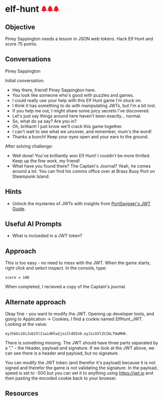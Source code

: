 # elf-hunt <img src="../img/tree-red.png" alt="drawing" width="20"/><img src="../img/tree-red.png" alt="drawing" width="20"/><img src="../img/tree-red.png" alt="drawing" width="20"/><img src="../img/tree-outline.png" alt="drawing" width="20"/><img src="../img/tree-outline.png" alt="drawing" width="20"/>

## Objective

Piney Sappington needs a lesson in JSON web tokens. Hack Elf Hunt and score 75 points.

## Conversations

Piney Sappington

Initial conversation:

- Hey there, friend! Piney Sappington here.
- You look like someone who's good with puzzles and games.
- I could really use your help with this Elf Hunt game I'm stuck on.
- I think it has something to do with manipulating JWTs, but I'm a bit lost.
- If you help me out, I might share some juicy secrets I've discovered.
- Let's just say things around here haven't been exactly... normal.
- So, what do ya say? Are you in?
- Oh, brilliant! I just know we'll crack this game together.
- I can't wait to see what we uncover, and remember, mum's the word!
- Thanks a bunch! Keep your eyes open and your ears to the ground.

After solving challenge:

- Well done! You've brilliantly won Elf Hunt! I couldn't be more thrilled. Keep up the fine work, my friend!
- What have you found there? The Captain's Journal? Yeah, he comes around a lot. You can find his comms office over at Brass Buoy Port on Steampunk Island.

## Hints

- Unlock the mysteries of JWTs with insights from [PortSwigger's JWT Guide](https://portswigger.net/web-security/jwt).

## Useful AI Prompts

- What is inclueded in a JWT token?

## Approach

This is too easy - no need to mess with the JWT.  When the game starts, right click and select inspect. In the console, type:

```console
score = 100
```

When completed, I recieved a copy of the Captain's journal.

## Alternate approach

Okay fine - you want to modify the JWT.  Opening up developer tools, and going to Application -> Cookies, I find a cookie named ElfHunt_JWT.  Looking at the value:

```
eyJhbGciOiJub25lIiwidHlwIjoiSldUIn0.eyJzcGVlZCI6LTUwMH0.
```

There is something missing.  The JWT should have three parts separated by a "." - the Header, payload and signature. If we look at the JWT above, we can see there is a header and payload, but no signature. 

You can modify the JWT token (and therefor it's payload) because it is not signed and therefor the game is not validating the signature.  In the payload, speed is set to -500 but you can set it to anything using https://jwt.io and then pasting the encoded cookie back to your browser.

## Resources
